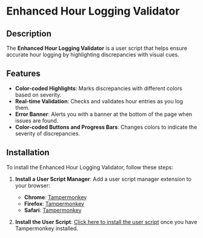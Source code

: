 # Enhanced Hour Logging Validator

## Description

The **Enhanced Hour Logging Validator** is a user script that helps ensure accurate hour logging by highlighting discrepancies with visual cues.

## Features

- **Color-coded Highlights**: Marks discrepancies with different colors based on severity.
- **Real-time Validation**: Checks and validates hour entries as you log them.
- **Error Banner**: Alerts you with a banner at the bottom of the page when issues are found.
- **Color-coded Buttons and Progress Bars**: Changes colors to indicate the severity of discrepancies.

## Installation

To install the Enhanced Hour Logging Validator, follow these steps:

1. **Install a User Script Manager**: Add a user script manager extension to your browser:

   - **Chrome**: [Tampermonkey](https://chrome.google.com/webstore/detail/dhdgffkkebhmkfjojejmpbldmpobfkfo)
   - **Firefox**: [Tampermonkey](https://addons.mozilla.org/en-US/firefox/addon/tampermonkey/)
   - **Safari**: [Tampermonkey](https://apps.apple.com/us/app/tampermonkey/id1482490089)

2. **Install the User Script**: [Click here to install the user script](https://github.com/DennisGHUA/Enhanced-Hour-Logging-Validator/raw/main/Enhanced-Hour-Logging-Validator.user.js) once you have Tampermonkey installed.